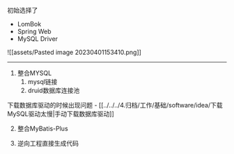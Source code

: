 初始选择了
- LomBok
- Spring Web
- MySQL Driver

![[assets/Pasted image 20230401153410.png]]

---

1. 整合MYSQL
	1. mysql链接
	2. druid数据库连接池

下载数据库驱动的时候出现问题 - [[../../../4.归档/工作/基础/software/idea/下载MySQL驱动太慢|手动下载数据库驱动]] 

2. 整合MyBatis-Plus


3. 逆向工程直接生成代码

